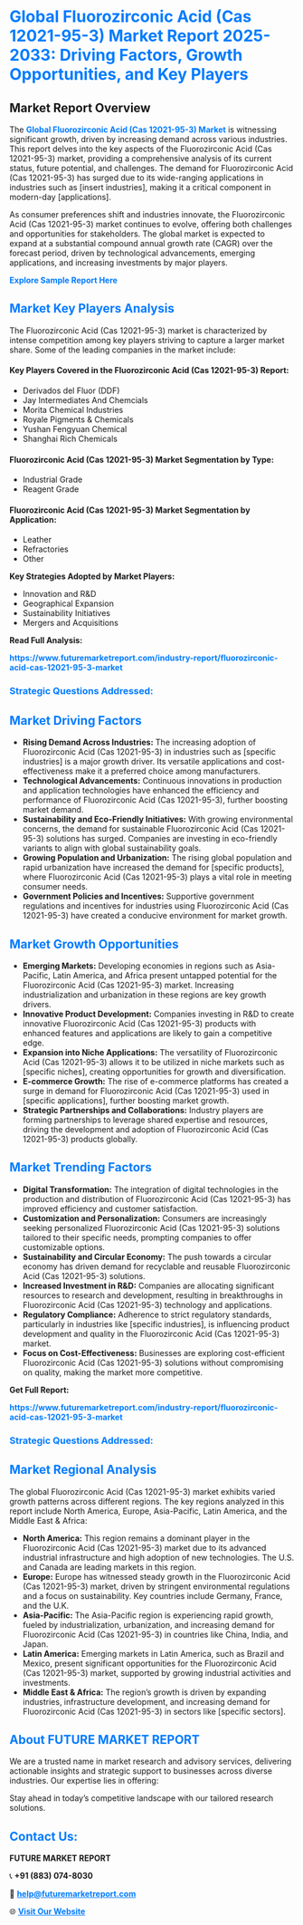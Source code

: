 <h1 style="color: #007BFF;">Global Fluorozirconic Acid (Cas 12021-95-3) Market Report 2025-2033: Driving Factors, Growth Opportunities, and Key Players</h1>

<section id="overview">
<h2>Market Report Overview</h2>
<p>The <a href="https://www.futuremarketreport.com/industry-report/fluorozirconic-acid-cas-12021-95-3-market" style="color: #007BFF; text-decoration: none;"><strong>Global Fluorozirconic Acid (Cas 12021-95-3) Market</strong></a> is witnessing significant growth, driven by increasing demand across various industries. This report delves into the key aspects of the Fluorozirconic Acid (Cas 12021-95-3) market, providing a comprehensive analysis of its current status, future potential, and challenges. The demand for Fluorozirconic Acid (Cas 12021-95-3) has surged due to its wide-ranging applications in industries such as [insert industries], making it a critical component in modern-day [applications].</p>
<p>As consumer preferences shift and industries innovate, the Fluorozirconic Acid (Cas 12021-95-3) market continues to evolve, offering both challenges and opportunities for stakeholders. The global market is expected to expand at a substantial compound annual growth rate (CAGR) over the forecast period, driven by technological advancements, emerging applications, and increasing investments by major players.</p>
</section>

<section id="overview">
<p><a href="https://www.futuremarketreport.com/request-sample/reportId=91465" style="color: #007BFF; text-decoration: none;"><strong>Explore Sample Report Here</strong></a></p>
</section>

<section id="key-players">
<h2 style="color: #007BFF;">Market Key Players Analysis</h2>
<p>The Fluorozirconic Acid (Cas 12021-95-3) market is characterized by intense competition among key players striving to capture a larger market share. Some of the leading companies in the market include:</p>
<h4>Key Players Covered in the Fluorozirconic Acid (Cas 12021-95-3) Report:</h4>
<ul><li>Derivados del Fluor (DDF)</li><li>Jay Intermediates And Chemcials</li><li>Morita Chemical Industries</li><li>Royale Pigments &amp; Chemicals</li><li>Yushan Fengyuan Chemical</li><li>Shanghai Rich Chemicals</li></ul>
<h4>Fluorozirconic Acid (Cas 12021-95-3) Market Segmentation by Type:</h4>
<ul><li>Industrial Grade</li><li>Reagent Grade</li></ul>

<h4>Fluorozirconic Acid (Cas 12021-95-3) Market Segmentation by Application:</h4>
<ul><li>Leather</li><li>Refractories</li><li>Other</li></ul>
<p><strong>Key Strategies Adopted by Market Players:</strong></p>
<ul>
<li>Innovation and R&D</li>
<li>Geographical Expansion</li>
<li>Sustainability Initiatives</li>
<li>Mergers and Acquisitions</li>
</ul>
</section>

<section>
<p><strong>Read Full Analysis: </strong></p><a href="https://www.futuremarketreport.com/industry-report/fluorozirconic-acid-cas-12021-95-3-market" style="color: #007BFF; text-decoration: none;"><strong>https://www.futuremarketreport.com/industry-report/fluorozirconic-acid-cas-12021-95-3-market</strong></a>
<h3 style="color: #007BFF;">Strategic Questions Addressed:</h3>
</section>

<section id="driving-factors">
<h2 style="color: #007BFF;">Market Driving Factors</h2>
<ul>
<li><strong>Rising Demand Across Industries:</strong> The increasing adoption of Fluorozirconic Acid (Cas 12021-95-3) in industries such as [specific industries] is a major growth driver. Its versatile applications and cost-effectiveness make it a preferred choice among manufacturers.</li>
<li><strong>Technological Advancements:</strong> Continuous innovations in production and application technologies have enhanced the efficiency and performance of Fluorozirconic Acid (Cas 12021-95-3), further boosting market demand.</li>
<li><strong>Sustainability and Eco-Friendly Initiatives:</strong> With growing environmental concerns, the demand for sustainable Fluorozirconic Acid (Cas 12021-95-3) solutions has surged. Companies are investing in eco-friendly variants to align with global sustainability goals.</li>
<li><strong>Growing Population and Urbanization:</strong> The rising global population and rapid urbanization have increased the demand for [specific products], where Fluorozirconic Acid (Cas 12021-95-3) plays a vital role in meeting consumer needs.</li>
<li><strong>Government Policies and Incentives:</strong> Supportive government regulations and incentives for industries using Fluorozirconic Acid (Cas 12021-95-3) have created a conducive environment for market growth.</li>
</ul>
</section>

<section id="growth-opportunities">
<h2 style="color: #007BFF;">Market Growth Opportunities</h2>
<ul>
<li><strong>Emerging Markets:</strong> Developing economies in regions such as Asia-Pacific, Latin America, and Africa present untapped potential for the Fluorozirconic Acid (Cas 12021-95-3) market. Increasing industrialization and urbanization in these regions are key growth drivers.</li>
<li><strong>Innovative Product Development:</strong> Companies investing in R&D to create innovative Fluorozirconic Acid (Cas 12021-95-3) products with enhanced features and applications are likely to gain a competitive edge.</li>
<li><strong>Expansion into Niche Applications:</strong> The versatility of Fluorozirconic Acid (Cas 12021-95-3) allows it to be utilized in niche markets such as [specific niches], creating opportunities for growth and diversification.</li>
<li><strong>E-commerce Growth:</strong> The rise of e-commerce platforms has created a surge in demand for Fluorozirconic Acid (Cas 12021-95-3) used in [specific applications], further boosting market growth.</li>
<li><strong>Strategic Partnerships and Collaborations:</strong> Industry players are forming partnerships to leverage shared expertise and resources, driving the development and adoption of Fluorozirconic Acid (Cas 12021-95-3) products globally.</li>
</ul>
</section>

<section id="trending-factors">
<h2 style="color: #007BFF;">Market Trending Factors</h2>
<ul>
<li><strong>Digital Transformation:</strong> The integration of digital technologies in the production and distribution of Fluorozirconic Acid (Cas 12021-95-3) has improved efficiency and customer satisfaction.</li>
<li><strong>Customization and Personalization:</strong> Consumers are increasingly seeking personalized Fluorozirconic Acid (Cas 12021-95-3) solutions tailored to their specific needs, prompting companies to offer customizable options.</li>
<li><strong>Sustainability and Circular Economy:</strong> The push towards a circular economy has driven demand for recyclable and reusable Fluorozirconic Acid (Cas 12021-95-3) solutions.</li>
<li><strong>Increased Investment in R&D:</strong> Companies are allocating significant resources to research and development, resulting in breakthroughs in Fluorozirconic Acid (Cas 12021-95-3) technology and applications.</li>
<li><strong>Regulatory Compliance:</strong> Adherence to strict regulatory standards, particularly in industries like [specific industries], is influencing product development and quality in the Fluorozirconic Acid (Cas 12021-95-3) market.</li>
<li><strong>Focus on Cost-Effectiveness:</strong> Businesses are exploring cost-efficient Fluorozirconic Acid (Cas 12021-95-3) solutions without compromising on quality, making the market more competitive.</li>
</ul>
</section>

<section>
<p><strong>Get Full Report: </strong></p><a href="https://www.futuremarketreport.com/industry-report/fluorozirconic-acid-cas-12021-95-3-market" style="color: #007BFF; text-decoration: none;"><strong>https://www.futuremarketreport.com/industry-report/fluorozirconic-acid-cas-12021-95-3-market</strong></a>
<h3 style="color: #007BFF;">Strategic Questions Addressed:</h3>
</section>


<section id="regional-analysis">
<h2 style="color: #007BFF;">Market Regional Analysis</h2>
<p>The global Fluorozirconic Acid (Cas 12021-95-3) market exhibits varied growth patterns across different regions. The key regions analyzed in this report include North America, Europe, Asia-Pacific, Latin America, and the Middle East & Africa:</p>
<ul>
<li><strong>North America:</strong> This region remains a dominant player in the Fluorozirconic Acid (Cas 12021-95-3) market due to its advanced industrial infrastructure and high adoption of new technologies. The U.S. and Canada are leading markets in this region.</li>
<li><strong>Europe:</strong> Europe has witnessed steady growth in the Fluorozirconic Acid (Cas 12021-95-3) market, driven by stringent environmental regulations and a focus on sustainability. Key countries include Germany, France, and the U.K.</li>
<li><strong>Asia-Pacific:</strong> The Asia-Pacific region is experiencing rapid growth, fueled by industrialization, urbanization, and increasing demand for Fluorozirconic Acid (Cas 12021-95-3) in countries like China, India, and Japan.</li>
<li><strong>Latin America:</strong> Emerging markets in Latin America, such as Brazil and Mexico, present significant opportunities for the Fluorozirconic Acid (Cas 12021-95-3) market, supported by growing industrial activities and investments.</li>
<li><strong>Middle East & Africa:</strong> The region’s growth is driven by expanding industries, infrastructure development, and increasing demand for Fluorozirconic Acid (Cas 12021-95-3) in sectors like [specific sectors].</li>
</ul>
</section>

<footer>
<h2 style="color: #007BFF;">About FUTURE MARKET REPORT</h2>
<p>We are a trusted name in market research and advisory services, delivering actionable insights and strategic support to businesses across diverse industries. Our expertise lies in offering:</p>

<p>Stay ahead in today’s competitive landscape with our tailored research solutions.</p>

<h2 style="color: #007BFF;">Contact Us:</h2>
<p><strong>FUTURE MARKET REPORT</strong></p>
<p>📞 <strong>+91 (883) 074-8030</strong></p>
<p>📧 <strong><a href="mailto:help@futuremarketreport.com" style="color: #007BFF;">help@futuremarketreport.com</a></strong></p>
<p>🌐 <strong><a href="https://www.futuremarketreport.com/" style="color: #007BFF;">Visit Our Website</a></strong></p>
</footer>